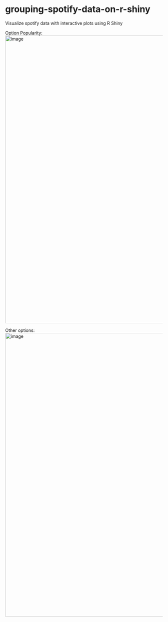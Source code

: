 # grouping-spotify-data-on-r-shiny
 Visualize spotify data with interactive plots using R Shiny

Option Popularity:
<img width="917" alt="image" src="https://github.com/user-attachments/assets/44ad44ff-f4ed-4e4a-9d1b-092bb5db15ff">

Other options:
<img width="904" alt="image" src="https://github.com/user-attachments/assets/e1a4f34c-7ac7-4821-b90b-f687e7a1ecd1">
